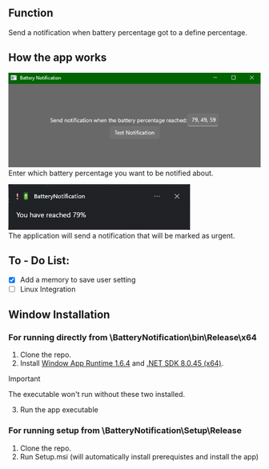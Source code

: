 ## Function
Send a notification when battery percentage got to a define percentage.<br/>

## How the app works
![SampleAppUI](/Images/SampleAppUI.png/)\
Enter which battery percentage you want to be notified about.<br/>

![NotificationSample](/Images/SampleNotification.png/)\
The application will send a notification that will be marked as urgent.

## To - Do List:
- [x] Add a memory to save user setting
- [ ] Linux Integration

## Window Installation 
### For running directly from \BatteryNotification\bin\Release\x64
1. Clone the repo.
2. Install [Window App Runtime 1.6.4](https://learn.microsoft.com/en-us/windows/apps/windows-app-sdk/downloads) and [.NET SDK 8.0.45 (x64)](https://dotnet.microsoft.com/en-us/download/dotnet/8.0).
> [!IMPORTANT]
> The executable won't run without these two installed.
3. Run the app executable

### For running setup from \BatteryNotification\Setup\Release
1. Clone the repo.
2. Run Setup.msi (will automatically install prerequistes and install the app)
